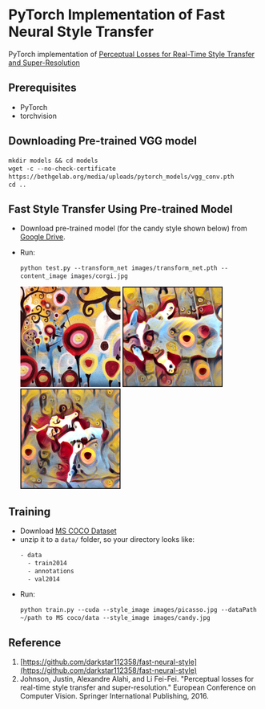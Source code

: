 # PyTorch Implementation of Fast Neural Style Transfer
PyTorch implementation of [Perceptual Losses for Real-Time Style Transfer
and Super-Resolution](http://cs.stanford.edu/people/jcjohns/papers/eccv16/JohnsonECCV16.pdf)

## Prerequisites
- PyTorch
- torchvision

## Downloading Pre-trained VGG model
  ```
  mkdir models && cd models
  wget -c --no-check-certificate https://bethgelab.org/media/uploads/pytorch_models/vgg_conv.pth
  cd ..
  ```
## Fast Style Transfer Using Pre-trained Model
  - Download pre-trained model (for the candy style shown below) from [Google Drive](https://drive.google.com/file/d/0B7ubsKiIWH8-T3hyV1k0al91WDg/view?usp=sharing). 
  - Run:
  
    ```
    python test.py --transform_net images/transform_net.pth --content_image images/corgi.jpg
    ```
    <img src="images/candy.jpg" height="200"> <img src="images/corgi_candy.png" height="200"> <img src="images/dancing_candy.png" height="200">

## Training
   - Download [MS COCO Dataset](http://mscoco.org/dataset/#download)
   - unzip it to a `data/` folder, so your directory looks like:
     ```
     - data
       - train2014
       - annotations
       - val2014
      ```
   - Run:
     ```
     python train.py --cuda --style_image images/picasso.jpg --dataPath ~/path to MS coco/data --style_image images/candy.jpg
     ```


## Reference
1. [https://github.com/darkstar112358/fast-neural-style](https://github.com/darkstar112358/fast-neural-style)
2. Johnson, Justin, Alexandre Alahi, and Li Fei-Fei. "Perceptual losses for real-time style transfer and super-resolution." European Conference on Computer Vision. Springer International Publishing, 2016.
